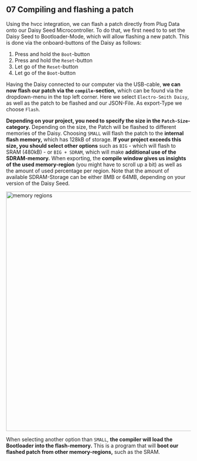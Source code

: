## 07 Compiling and flashing a patch

Using the hvcc integration, we can flash a patch directly from Plug Data onto our Daisy Seed Microcontroller. To do that, we first need to to set the Daisy Seed to Bootloader-Mode, which will allow flashing a new patch. This is done via the onboard-buttons of the Daisy as follows:

1. Press and hold the `Boot`-button
2. Press and hold the `Reset`-button
3. Let go of the `Reset`-button
4. Let go of the `Boot`-button

Having the Daisy connected to our computer via the USB-cable, **we can now flash our patch via the `compile`-section,** which can be found via the dropdown-menu in the top left corner. Here we select `Electro-Smith Daisy`, as well as the patch to be flashed and our JSON-File. As export-Type we choose `Flash`. 

**Depending on your project, you need to specify the size in the `Patch-Size`-category.** Depending on the size, the Patch will be flashed to different memories of the Daisy. Choosing `SMALL` will flash the patch to the **internal flash memory,** which has 128kB of storage. **If your project exceeds this size, you should select other options** such as `BIG` - which will flash to SRAM (480kB) - or `BIG + SDRAM`, which will make **additional use of the SDRAM-memory.** When exporting, the **compile window gives us insights of the used memory-region** (you might have to scroll up a bit) as well as the amount of used percentage per region. Note that the amount of available SDRAM-Storage can be either 8MB or 64MB, depending on your version of the Daisy Seed.

<img width="651" alt="memory regions" src="https://github.com/user-attachments/assets/b5e2697c-44d0-47a0-bb09-2064ac5cab96" />

When selecting another option than `SMALL`, **the compiler will load the Bootloader into the flash-memory.** This is a program that will **boot our flashed patch from other memory-regions,** such as the SRAM.
